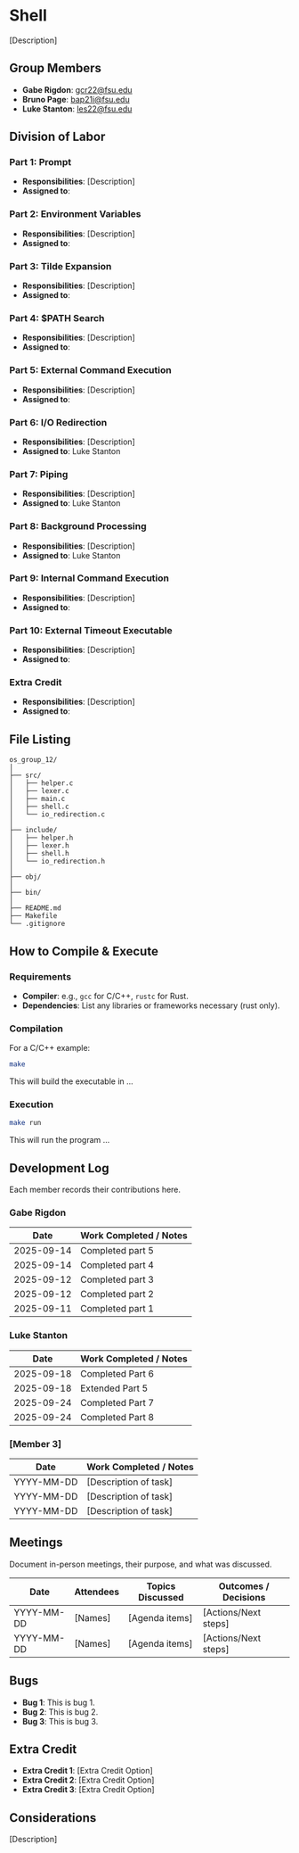 # Shell

[Description]

## Group Members
- **Gabe Rigdon**: gcr22@fsu.edu
- **Bruno Page**: bap21i@fsu.edu
- **Luke Stanton**: les22@fsu.edu
## Division of Labor

### Part 1: Prompt
- **Responsibilities**: [Description]
- **Assigned to**:

### Part 2: Environment Variables
- **Responsibilities**: [Description]
- **Assigned to**:

### Part 3: Tilde Expansion
- **Responsibilities**: [Description]
- **Assigned to**:

### Part 4: $PATH Search
- **Responsibilities**: [Description]
- **Assigned to**: 

### Part 5: External Command Execution
- **Responsibilities**: [Description]
- **Assigned to**: 

### Part 6: I/O Redirection
- **Responsibilities**: [Description]
- **Assigned to**: Luke Stanton

### Part 7: Piping
- **Responsibilities**: [Description]
- **Assigned to**: Luke Stanton

### Part 8: Background Processing
- **Responsibilities**: [Description]
- **Assigned to**: Luke Stanton

### Part 9: Internal Command Execution
- **Responsibilities**: [Description]
- **Assigned to**:

### Part 10: External Timeout Executable
- **Responsibilities**: [Description]
- **Assigned to**:

### Extra Credit
- **Responsibilities**: [Description]
- **Assigned to**:

## File Listing
```
os_group_12/
│
├── src/
│   ├── helper.c
│   ├── lexer.c
│   ├── main.c
│   ├── shell.c
│   └── io_redirection.c
│
├── include/
│   ├── helper.h
│   ├── lexer.h
│   ├── shell.h
│   └── io_redirection.h
│
├── obj/
│
├── bin/
│
├── README.md
├── Makefile
└── .gitignore

```
## How to Compile & Execute

### Requirements
- **Compiler**: e.g., `gcc` for C/C++, `rustc` for Rust.
- **Dependencies**: List any libraries or frameworks necessary (rust only).

### Compilation
For a C/C++ example:
```bash
make
```
This will build the executable in ...
### Execution
```bash
make run
```
This will run the program ...

## Development Log
Each member records their contributions here.

### Gabe Rigdon

| Date       | Work Completed / Notes |
|------------|------------------------|
| 2025-09-14 | Completed part 5       |
| 2025-09-14 | Completed part 4       |
| 2025-09-12 | Completed part 3       |
| 2025-09-12 | Completed part 2       |
| 2025-09-11 | Completed part 1       |

### Luke Stanton

| Date       | Work Completed / Notes |
|------------|------------------------|
| 2025-09-18 | Completed Part 6       |
| 2025-09-18 | Extended Part 5        |
| 2025-09-24 | Completed Part 7       |
| 2025-09-24 | Completed Part 8       |


### [Member 3]

| Date       | Work Completed / Notes |
|------------|------------------------|
| YYYY-MM-DD | [Description of task]  |
| YYYY-MM-DD | [Description of task]  |
| YYYY-MM-DD | [Description of task]  |


## Meetings
Document in-person meetings, their purpose, and what was discussed.

| Date       | Attendees            | Topics Discussed | Outcomes / Decisions |
|------------|----------------------|------------------|-----------------------|
| YYYY-MM-DD | [Names]              | [Agenda items]   | [Actions/Next steps]  |
| YYYY-MM-DD | [Names]              | [Agenda items]   | [Actions/Next steps]  |



## Bugs
- **Bug 1**: This is bug 1.
- **Bug 2**: This is bug 2.
- **Bug 3**: This is bug 3.

## Extra Credit
- **Extra Credit 1**: [Extra Credit Option]
- **Extra Credit 2**: [Extra Credit Option]
- **Extra Credit 3**: [Extra Credit Option]

## Considerations
[Description]
